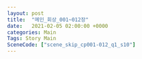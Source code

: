 ```yaml
---
layout: post
title:  "메인_회상_001~012장"
date:   2021-02-05 02:00:00 +0000
categories: Main
Tags: Story Main
SceneCode: ["scene_skip_cp001-012_q1_s10"]
---
```

